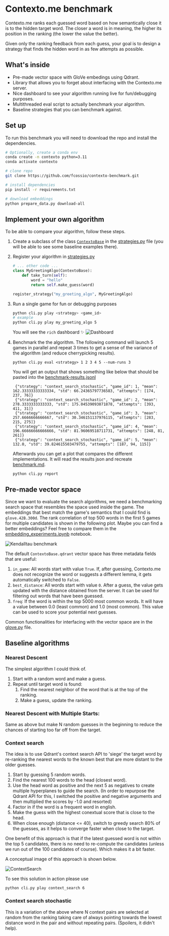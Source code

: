 # Contexto.me benchmark

Contexto.me ranks each guessed word based on how semantically close it is to the hidden target word.
The closer a word is in meaning, the higher its position in the ranking (the lower the value the better).

Given only the ranking feedback from each guess,
your goal is to design a strategy that finds the hidden word in as few attempts as possible.

## What's inside

- Pre-made vector space with GloVe embedings using Qdrant.
- Library that allows you to forget about interfacing with the Contexto.me server.
- Nice dashboard to see your algorithm running live for fun/debugging purposes.
- Multithreaded eval script to actually benchmark your algorithm.
- Baseline strategies that you can benchmark against.

## Set up

To run this benchmark you will need to download the repo and install the dependencies.

```bash
# Optionally, create a conda env
conda create -n contexto python=3.11
conda activate contexto

# clone repo
git clone https://github.com/fcossio/contexto-benchmark.git

# install dependencies
pip install -r requirements.txt

# download embeddings
python prepare_data.py download-all
```

## Implement your own algorithm

To be able to compare your algorithm, follow these steps.

1. Create a subclass of the class [`ContextoBase`](environment.py) in the [strategies.py](strategies.py) file (you will be able to see some baseline examples there).

2. Register your algorithm in [strategies.py](strategies.py)

    ```python
    # ... other code ...
    class MyGreetingAlgo(ContextoBase):
        def take_turn(self):
            word = "hello"
            return self.make_guess(word)

    register_strategy("my_greeting_algo", MyGreetingAlgo)
    ```
3. Run a single game for fun or debugging purposes
    ```bash
    python cli.py play <strategy> <game_id>
    # example
    python cli.py play my_greeting_algo 5
    ```
    You will see the `rich` dashboard ✨
    ![Dashboard](img/play_dashboard.png)

4. Benchmark the the algorithm. The following command will launch 5 games in parallel and repeat 3 times to get a sense of the variance of the algorithm (and reduce cherrypicking results).
   ```
   python cli.py eval <strategy> 1 2 3 4 5 --num-runs 3
   ```

   You will get an output that shows something like below that should be pasted into the [benchmark-results.jsonl](data/benchmark-results.jsonl) 
   ```
    {"strategy": "context_search_stochastic", "game_id": 1, "mean": 162.33333333333334, "std": 66.24365797736583, "attempts": [174, 237, 76]}
    {"strategy": "context_search_stochastic", "game_id": 2, "mean": 278.3333333333333, "std": 175.04539093871878, "attempts": [393, 411, 31]}
    {"strategy": "context_search_stochastic", "game_id": 3, "mean": 257.6666666666667, "std": 30.346151137976115, "attempts": [283, 215, 275]}
    {"strategy": "context_search_stochastic", "game_id": 4, "mean": 196.66666666666666, "std": 81.96069518711731, "attempts": [248, 81, 261]}
    {"strategy": "context_search_stochastic", "game_id": 5, "mean": 132.0, "std": 39.824615503479755, "attempts": [187, 94, 115]}
   ```

   Afterwards you can get a plot that compares the different implementations.
   It will read the results json and recreate [benchmark.md](data/benchmark.md).
   ```
   python cli.py report
   ```


## Pre-made vector space

Since we want to evaluate the search algorithms, we need a benchmarking search space that resembles the space used inside the game. The embeddings that best match the game's semantics that I could find is `glove.42B.300d`. The rank correlation of top 500
words in the first 5 games for multiple candidates is shown in the following plot. Maybe you can find a better
embeddings? Feel free to compare them in the [embedding_experiments.ipynb](embedding_experiments.ipynb) notebook.

![Kendalltau benchmark](img/kendall_tau_correlation.png)

The default `ContextoBase.qdrant` vector space has three metadata fields that are useful:

1. `in_game`: All words start with value `True`. If, after guessing, Contexto.me does not recognize the word or suggests a different lemma, it gets automatically switched to `False`.
1. `best_distance`: All words start with value `0`. After a guess, the value gets updated with the distance obtained from the server. It can be used for filtering out words that have been guessed.
1. `freq`: If the word is within the top 5000 most common words. It will have a value between 0.0 (least common) and 1.0 (most common). This value can be used to score your potential next guesses.

Common functionalities for interfacing with the vector space are in the [glove.py](glove.py) file.

## Baseline algorithms

### Nearest Descent

The simplest algorithm I could think of.

1. Start with a random word and make a guess.
1. Repeat until target word is found:
   1. Find the nearest neighbor of the word that is at the top of the ranking.
   1. Make a guess, update the ranking.

### Nearest Descent with Multiple Starts:

Same as above but make N random guesses in the beginning to reduce the chances of starting too far off from the target.

### Context search

The idea is to use Qdrant's context search API to 'siege' the target word by re-ranking the nearest words to the known best that are more distant to the older guesses.
    
1. Start by guessing 5 random words.
1. Find the nearest 100 words to the head (closest word).
1. Use the head word as positive and the next 5 as negatives to create multiple hyperplanes to guide the search. (In order to repurpose the Qdrant API for this, I switched the positive and negative arguments and then multiplied the scores by -1.0 and resorted)
1. Factor in if the word is a frequent word in english.
1. Make the guess with the highest conextual score that is close to the head.
1. When close enough (distance <= 40), switch to greedy search 80% of the guesses, as it helps to converge faster when close to the target.

One benefit of this approach is that if the latest guessed word is not within the top 5 candidates, there is no need to re-compute the candidates (unless we run out of the 100 candidates of course). Which makes it a bit faster.

A conceptual image of this approach is shown below.

![ContextSearch](img/ContextSearch.png)

To see this solution in action please use
```
python cli.py play context_search 6
```

### Context search stochastic

This is a variation of the above where N context pairs are selected at random from the ranking taking care of always pointing towards the lowest distance word in the pair and without repeating pairs. (Spoilers, it didn't help).

